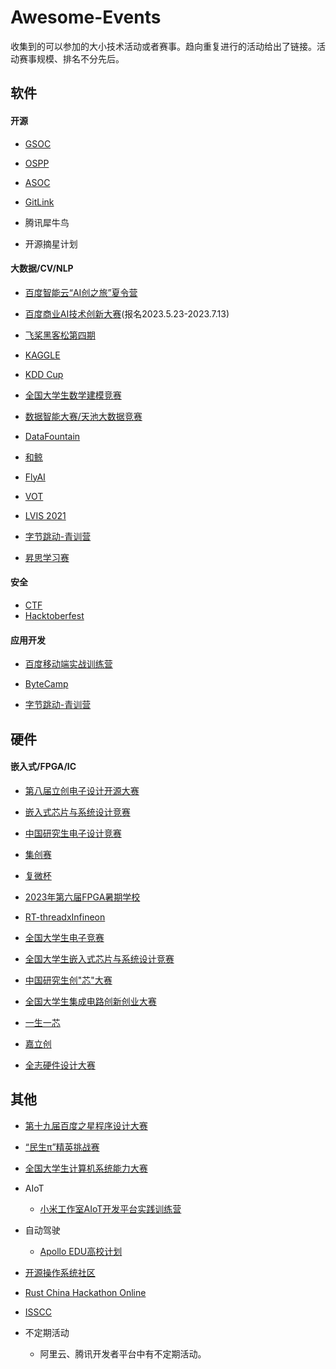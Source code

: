 # Awesome-Events

收集到的可以参加的大小技术活动或者赛事。趋向重复进行的活动给出了链接。活动赛事规模、排名不分先后。

## 软件

#### 开源

- [GSOC](https://summerofcode.withgoogle.com/)

- [OSPP](https://summer-ospp.ac.cn/)

- [ASOC](https://asoc2022.opensource.alibaba.com/)

- [GitLink](https://www.gitlink.org.cn/glcc)

- 腾讯犀牛鸟

- 开源摘星计划

#### 大数据/CV/NLP

- [百度智能云“AI创之旅”夏令营](https://mp.weixin.qq.com/s/D1pTK5eJZf9ruGdB_oKSFg)

- [百度商业AI技术创新大赛](https://mp.weixin.qq.com/s/L7vd878_P93O4Ydr59cuFA)(报名2023.5.23-2023.7.13)

- [飞桨黑客松第四期](https://github.com/PaddlePaddle/Paddle/issues/51281#paddlefamily)

- [KAGGLE](https://www.kaggle.com/competitions)

- [KDD Cup](https://www.kdd.org/kdd-cup)

- [全国大学生数学建模竞赛](http://www.mcm.edu.cn/)

- [数据智能大赛/天池大数据竞赛](https://tianchi.aliyun.com/competition/activeList)

- [DataFountain](https://www.datafountain.cn/competitions?type=3&selectedCategory=3&selectedType=-1&tagCode=)

- [和鲸](https://www.heywhale.com/home/competition)

- [FlyAI](https://www.flyai.com/)

- [VOT](https://www.votchallenge.net/)

- [LVIS 2021](https://cocodataset.org/#home)

- [字节跳动-青训营](https://youthcamp.bytedance.com/)

- [昇思学习赛](https://mp.weixin.qq.com/s/v8rrfPiM9rfS9g7Nb-0-pQ)

#### 安全

- [CTF](https://www.ctfhub.com/#/calendar)
- [Hacktoberfest](https://hacktoberfest.com/)

#### 应用开发
- [百度移动端实战训练营](https://mp.weixin.qq.com/s/jXWsLSljf54C_TPjOv2qGg)

- [ByteCamp](https://bytecamp.toutiao.com/)

- [字节跳动-青训营](https://youthcamp.bytedance.com/)


## 硬件
#### 嵌入式/FPGA/IC
- [第八届立创电子设计开源大赛](https://diy.szlcsc.com/?f=banner)

- [嵌入式芯片与系统设计竞赛](http://www.socchina.net/)

- [中国研究生电子设计竞赛](https://cpipc.acge.org.cn/cw/hp/6)

- [集创赛](http://univ.ciciec.com/)

- [复微杯](https://zhuanlan.zhihu.com/p/619294413)

- [2023年第六届FPGA暑期学校](https://mp.weixin.qq.com/s?__biz=MzU0MjQ2MzYxNQ==&mid=2247488915&idx=1&sn=78c7a541075e2cf762d2827b050c40c9&chksm=fb1b1683cc6c9f955424857afb6702515c78da5f480763e094d0f0ca76af70c2cbd9495a2611&mpshare=1&scene=23&srcid=0530qTcmyfN5HTElUkHGrIs2&sharer_sharetime=1685416982550&sharer_shareid=eca0b5ce80278a5f5fe298f9e5f1ca2c#rd)

- [RT-threadxInfineon](https://www.rt-thread.org/competition.html)

- [全国大学生电子竞赛](http://nuedc.xjtu.edu.cn/)

- [全国大学生嵌入式芯片与系统设计竞赛](http://www.socchina.net/)

- [中国研究生创"芯"大赛](https://cpipc.acge.org.cn//cw/detail/10/2c90801886c67da80186ca65b4a203aa)

- [全国大学生集成电路创新创业大赛](http://univ.ciciec.com/)

- [一生一芯](https://oscpu.github.io/ysyx/)

- [嘉立创](https://maker.lceda.cn/)

- [全志硬件设计大赛](https://mp.weixin.qq.com/s/WUt2029iiiZrgptBZzow2w)

## 其他
- [第十九届百度之星程序设计大赛](https://mp.weixin.qq.com/s/HWVKrDc5LsuvmoRgf5M0fw)

- [“民生π”精英挑战赛](https://competition.nowcoder.com/118/introduce?channel=xttz_ms01#224)

- [全国大学生计算机系统能力大赛](https://os.educg.net/#/)

- AIoT
  - [小米工作室AIoT开发平台实践训练营](https://mp.weixin.qq.com/s/oo4vuAyhZSh8FRmzOv2UAg)
  
- 自动驾驶
  - [Apollo EDU高校计划](https://mp.weixin.qq.com/s/QIQDAn3KCssgrsSJTdqkOg)


- [开源操作系统社区](https://os2edu.cn/homepage/)
- [Rust China Hackathon Online](https://rustcc.cn/article?id=2f922fd7-c20c-497c-8f02-89708a9fcaf1)
- [ISSCC](https://www.isscc.org/)

- 不定期活动
  - 阿里云、腾讯开发者平台中有不定期活动。
